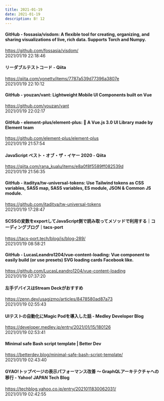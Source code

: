 ```yaml
---
title: 2021-01-19
date: 2021-01-19
description: B! 12
---
```


#### GitHub - fossasia/visdom: A flexible tool for creating, organizing, and sharing visualizations of live, rich data. Supports Torch and Numpy.
https://github.com/fossasia/visdom/<br>
2021/01/19 22:18:46<br>


#### リーダブルテストコード - Qiita
https://qiita.com/yonetty/items/7787a539d77396a3807e<br>
2021/01/19 22:10:12<br>


#### GitHub - youzan/vant: Lightweight Mobile UI Components built on Vue
https://github.com/youzan/vant<br>
2021/01/19 22:02:17<br>


#### GitHub - element-plus/element-plus: 🎉 A Vue.js 3.0 UI Library made by Element team
https://github.com/element-plus/element-plus<br>
2021/01/19 21:57:54<br>


#### JavaScript ベスト・オブ・ザ・イヤー 2020 - Qiita
https://qiita.com/rana_kualu/items/e8a0f8f5589ff082539d<br>
2021/01/19 21:56:35<br>


#### GitHub - itaditya/tw-universal-tokens: Use Tailwind tokens as CSS variables, SASS map, SASS variables, ES module, JSON & Common JS module.
https://github.com/itaditya/tw-universal-tokens<br>
2021/01/19 17:28:47<br>


#### SCSSの変数をexportしてJavaScript側で読み取ってメソッドで利用する｜コーディングブログ｜tacs-port
https://tacs-port.tech/blog/js/blog-289/<br>
2021/01/19 08:58:21<br>


#### GitHub - LucasLeandro1204/vue-content-loading: Vue component to easily build (or use presets) SVG loading cards Facebook like.
https://github.com/LucasLeandro1204/vue-content-loading<br>
2021/01/19 07:37:20<br>


#### 左手デバイスはStream Deckがおすすめ
https://zenn.dev/usagizmo/articles/8478580ad87a73<br>
2021/01/19 02:55:43<br>


#### UIテストの自動化にMagic Podを導入した話 - Medley Developer Blog
https://developer.medley.jp/entry/2021/01/15/180126<br>
2021/01/19 02:53:41<br>


#### Minimal safe Bash script template | Better Dev
https://betterdev.blog/minimal-safe-bash-script-template/<br>
2021/01/19 02:43:40<br>


#### GYAO!トップページの表示パフォーマンス改善 〜 GraphQLアーキテクチャへの移行 - Yahoo! JAPAN Tech Blog
https://techblog.yahoo.co.jp/entry/2021011830062031/<br>
2021/01/19 02:42:55<br>


